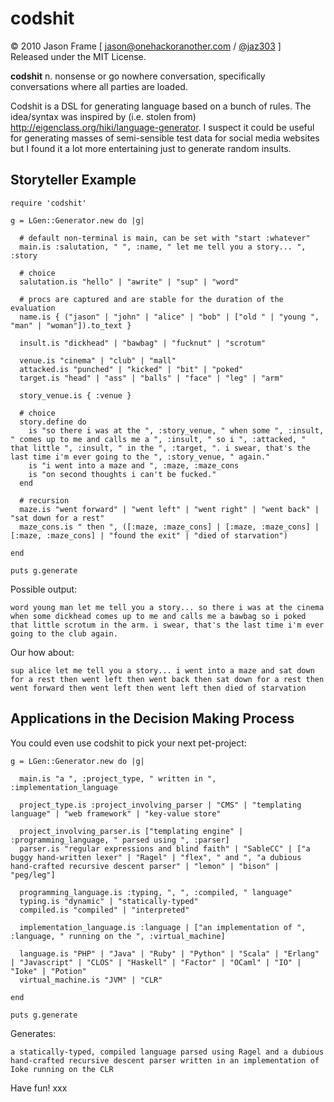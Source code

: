 codshit
=======

&copy; 2010 Jason Frame [ [jason@onehackoranother.com](mailto:jason@onehackoranother.com) / [@jaz303](http://twitter.com/jaz303) ]  
Released under the MIT License.

**codshit** n.
nonsense or go nowhere conversation, specifically conversations where all parties are loaded.

Codshit is a DSL for generating language based on a bunch of rules. The idea/syntax was inspired by (i.e. stolen from) http://eigenclass.org/hiki/language-generator. I suspect it could be useful for generating masses of semi-sensible test data for social media websites but I found it a lot more entertaining just to generate random insults.

Storyteller Example
-------------------

    require 'codshit'

    g = LGen::Generator.new do |g|
  
      # default non-terminal is main, can be set with "start :whatever"
      main.is :salutation, " ", :name, " let me tell you a story... ", :story
  
      # choice
      salutation.is "hello" | "awrite" | "sup" | "word"
  
      # procs are captured and are stable for the duration of the evaluation
      name.is { ("jason" | "john" | "alice" | "bob" | ["old " | "young ", "man" | "woman"]).to_text }
  
      insult.is "dickhead" | "bawbag" | "fucknut" | "scrotum"
  
      venue.is "cinema" | "club" | "mall"
      attacked.is "punched" | "kicked" | "bit" | "poked"
      target.is "head" | "ass" | "balls" | "face" | "leg" | "arm"
  
      story_venue.is { :venue }
  
      # choice
      story.define do
        is "so there i was at the ", :story_venue, " when some ", :insult, " comes up to me and calls me a ", :insult, " so i ", :attacked, " that little ", :insult, " in the ", :target, ". i swear, that's the last time i'm ever going to the ", :story_venue, " again."
        is "i went into a maze and ", :maze, :maze_cons
        is "on second thoughts i can't be fucked."
      end
  
      # recursion
      maze.is "went forward" | "went left" | "went right" | "went back" | "sat down for a rest"
      maze_cons.is " then ", ([:maze, :maze_cons] | [:maze, :maze_cons] | [:maze, :maze_cons] | "found the exit" | "died of starvation")
  
    end

    puts g.generate

Possible output:

    word young man let me tell you a story... so there i was at the cinema when some dickhead comes up to me and calls me a bawbag so i poked that little scrotum in the arm. i swear, that's the last time i'm ever going to the club again.
    
Our how about:

    sup alice let me tell you a story... i went into a maze and sat down for a rest then went left then went back then sat down for a rest then went forward then went left then went left then died of starvation
    
Applications in the Decision Making Process
-------------------------------------------

You could even use codshit to pick your next pet-project:

    g = LGen::Generator.new do |g|

      main.is "a ", :project_type, " written in ", :implementation_language

      project_type.is :project_involving_parser | "CMS" | "templating language" | "web framework" | "key-value store"

      project_involving_parser.is ["templating engine" | :programming_language, " parsed using ", :parser]
      parser.is "regular expressions and blind faith" | "SableCC" | ["a buggy hand-written lexer" | "Ragel" | "flex", " and ", "a dubious hand-crafted recursive descent parser" | "lemon" | "bison" | "peg/leg"]

      programming_language.is :typing, ", ", :compiled, " language"
      typing.is "dynamic" | "statically-typed"
      compiled.is "compiled" | "interpreted"

      implementation_language.is :language | ["an implementation of ", :language, " running on the ", :virtual_machine]

      language.is "PHP" | "Java" | "Ruby" | "Python" | "Scala" | "Erlang" | "Javascript" | "CLOS" | "Haskell" | "Factor" | "OCaml" | "IO" | "Ioke" | "Potion"
      virtual_machine.is "JVM" | "CLR"

    end

    puts g.generate

Generates:

    a statically-typed, compiled language parsed using Ragel and a dubious hand-crafted recursive descent parser written in an implementation of Ioke running on the CLR

Have fun! xxx